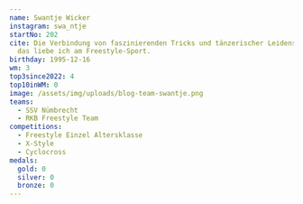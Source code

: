```yaml
---
name: Swantje Wicker
instagram: swa_ntje
startNo: 202
cite: Die Verbindung von faszinierenden Tricks und tänzerischer Leidenschaft,
  das liebe ich am Freestyle-Sport.
birthday: 1995-12-16
wm: 3
top3since2022: 4
top10inWM: 0
image: /assets/img/uploads/blog-team-swantje.png
teams:
  - SSV Nümbrecht
  - RKB Freestyle Team
competitions:
  - Freestyle Einzel Altersklasse
  - X-Style
  - Cyclocross
medals:
  gold: 0
  silver: 0
  bronze: 0
---
```

